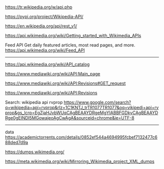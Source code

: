https://tr.wikipedia.org/w/api.php

https://pypi.org/project/Wikipedia-API/

https://en.wikipedia.org/api/rest_v1/

https://api.wikimedia.org/wiki/Getting_started_with_Wikimedia_APIs

Feed API
Get daily featured articles, most read pages, and more.
https://api.wikimedia.org/wiki/Feed_API

---

https://api.wikimedia.org/wiki/API_catalog


https://www.mediawiki.org/wiki/API:Main_page


https://www.mediawiki.org/wiki/API:Revisions#GET_request


https://www.mediawiki.org/wiki/API:Revisions

Search:
wikipedia api rvprop
https://www.google.com/search?q=wikipedia+api+rvprop&rlz=1C1KNTJ_trTR1077TR1077&oq=vikipedi+api+rvprop&gs_lcrp=EgZjaHJvbWUqCAgBEAAYDRgeMgYIABBFGDkyCAgBEAAYDRge0gEINDI5MGowajeoAgCwAgA&sourceid=chrome&ie=UTF-8

---
data
https://academictorrents.com/details/0852ef544a4694995fcbef7132477c688ded7d9a

https://dumps.wikimedia.org/

https://meta.wikimedia.org/wiki/Mirroring_Wikimedia_project_XML_dumps